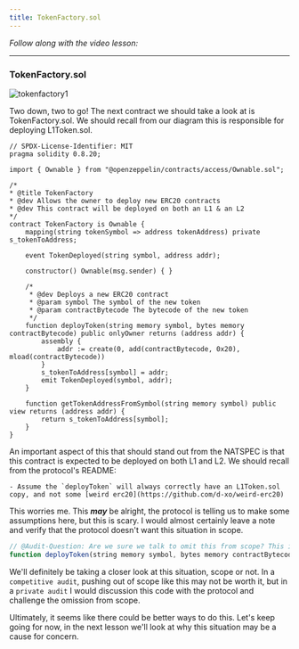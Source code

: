 ```yaml
---
title: TokenFactory.sol
---
```


_Follow along with the video lesson:_

---

### TokenFactory.sol

![tokenfactory1](/security-section-7/9-tokenfactory/tokenfactory1.png)

Two down, two to go! The next contract we should take a look at is TokenFactory.sol. We should recall from our diagram this is responsible for deploying L1Token.sol.

```solidity
// SPDX-License-Identifier: MIT
pragma solidity 0.8.20;

import { Ownable } from "@openzeppelin/contracts/access/Ownable.sol";

/*
* @title TokenFactory
* @dev Allows the owner to deploy new ERC20 contracts
* @dev This contract will be deployed on both an L1 & an L2
*/
contract TokenFactory is Ownable {
    mapping(string tokenSymbol => address tokenAddress) private s_tokenToAddress;

    event TokenDeployed(string symbol, address addr);

    constructor() Ownable(msg.sender) { }

    /*
     * @dev Deploys a new ERC20 contract
     * @param symbol The symbol of the new token
     * @param contractBytecode The bytecode of the new token
     */
    function deployToken(string memory symbol, bytes memory contractBytecode) public onlyOwner returns (address addr) {
        assembly {
            addr := create(0, add(contractBytecode, 0x20), mload(contractBytecode))
        }
        s_tokenToAddress[symbol] = addr;
        emit TokenDeployed(symbol, addr);
    }

    function getTokenAddressFromSymbol(string memory symbol) public view returns (address addr) {
        return s_tokenToAddress[symbol];
    }
}
```

An important aspect of this that should stand out from the NATSPEC is that this contract is expected to be deployed on both L1 and L2. We should recall from the protocol's README:

```
- Assume the `deployToken` will always correctly have an L1Token.sol copy, and not some [weird erc20](https://github.com/d-xo/weird-erc20)
```

This worries me. This **_may_** be alright, the protocol is telling us to make some assumptions here, but this is scary. I would almost certainly leave a note and verify that the protocol doesn't want this situation in scope.

```js
// @Audit-Question: Are we sure we talk to omit this from scope? This is scary.
function deployToken(string memory symbol, bytes memory contractBytecode) public onlyOwner returns (address addr) {...}
```

We'll definitely be taking a closer look at this situation, scope or not. In a `competitive audit`, pushing out of scope like this may not be worth it, but in a `private audit` I would discussion this code with the protocol and challenge the omission from scope.

Ultimately, it seems like there could be better ways to do this. Let's keep going for now, in the next lesson we'll look at why this situation may be a cause for concern.
